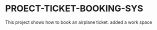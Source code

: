 # PROECT-TICKET-BOOKING-SYS
This project shows how to book an  airplane ticket.
added a work space 
